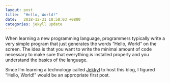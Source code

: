 ```yaml
---
layout: post
title:  "Hello, World!"
date:   2018-12-31 18:58:03 +0800
categories: jekyll update
---
```


When learning a new programming language, programmers typically write a very simple program that just generates the words “Hello, World” on the screen. The idea is that you want to write the minimal amount of code necessary to make sure that everything is installed properly and you understand the basics of the language.

Since I’m learning a technology called [Jekkyl][jekyll] to host this blog, I figured “Hello, World!” would be an appropriate first post.

[jekyll]: https://jekyllrb.com/